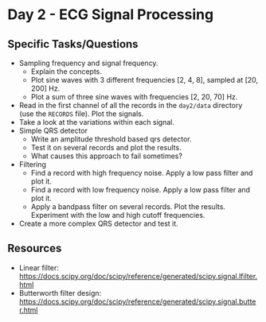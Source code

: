 # Day 2 - ECG Signal Processing

## Specific Tasks/Questions

- Sampling frequency and signal frequency.
  - Explain the concepts.
  - Plot sine waves with 3 different frequencies [2, 4, 8], sampled at [20, 200] Hz.
  - Plot a sum of three sine waves with frequencies [2, 20, 70] Hz.
- Read in the first channel of all the records in the `day2/data` directory (use the `RECORDS` file). Plot the signals.
- Take a look at the variations within each signal.
- Simple QRS detector
  - Write an amplitude threshold based qrs detector.
  - Test it on several records and plot the results.
  - What causes this approach to fail sometimes?
- Filtering
  - Find a record with high frequency noise. Apply a low pass filter and plot it.
  - Find a record with low frequency noise. Apply a low pass filter and plot it.
  - Apply a bandpass filter on several records. Plot the results. Experiment with the low and high cutoff frequencies.
- Create a more complex QRS detector and test it.

## Resources

- Linear filter: https://docs.scipy.org/doc/scipy/reference/generated/scipy.signal.lfilter.html
- Butterworth filter design: https://docs.scipy.org/doc/scipy/reference/generated/scipy.signal.butter.html


